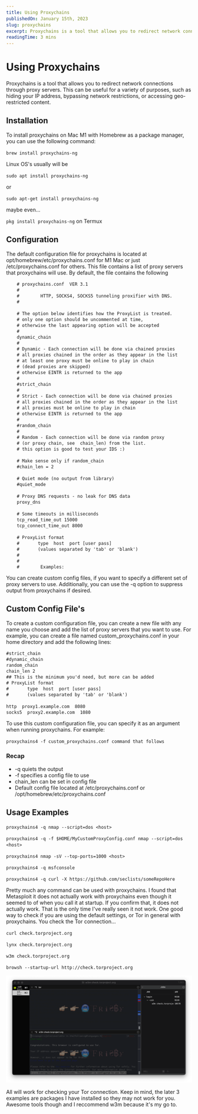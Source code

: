 ```yaml
---
title: Using Proxychains
publishedOn: January 15th, 2023
slug: proxychains
excerpt: Proxychains is a tool that allows you to redirect network connections through proxy servers. This can be useful for a variety of purposes, such as hiding your IP address, bypassing network restrictions, or accessing geo-restricted content.
readingTime: 3 mins
---
```


# Using Proxychains

Proxychains is a tool that allows you to redirect network connections through proxy servers. This can be useful for a variety of purposes, such as hiding your IP address, bypassing network restrictions, or accessing geo-restricted content.

## Installation

To install proxychains on Mac M1 with Homebrew as a package manager, you can use the following command:

`brew install proxychains-ng`

Linux OS's usually will be

`sudo apt install proxychains-ng`

or 

`sudo apt-get install proxychains-ng`

maybe even...

`pkg install proxychains-ng`
on Termux

## Configuration

The default configuration file for proxychains is located at opt/homebrew/etc/proxychains.conf for M1 Mac or just /etc/proxychains.conf for others. This file contains a list of proxy servers that proxychains will use. By default, the file contains the following


        # proxychains.conf  VER 3.1
        #
        #        HTTP, SOCKS4, SOCKS5 tunneling proxifier with DNS.
        #   

        # The option below identifies how the ProxyList is treated.
        # only one option should be uncommented at time,
        # otherwise the last appearing option will be accepted
        #
        dynamic_chain
        #
        # Dynamic - Each connection will be done via chained proxies
        # all proxies chained in the order as they appear in the list
        # at least one proxy must be online to play in chain
        # (dead proxies are skipped)
        # otherwise EINTR is returned to the app
        #
        #strict_chain
        #
        # Strict - Each connection will be done via chained proxies
        # all proxies chained in the order as they appear in the list
        # all proxies must be online to play in chain
        # otherwise EINTR is returned to the app
        #
        #random_chain
        #
        # Random - Each connection will be done via random proxy
        # (or proxy chain, see  chain_len) from the list.
        # this option is good to test your IDS :)

        # Make sense only if random_chain
        #chain_len = 2

        # Quiet mode (no output from library)
        #quiet_mode

        # Proxy DNS requests - no leak for DNS data
        proxy_dns 

        # Some timeouts in milliseconds
        tcp_read_time_out 15000
        tcp_connect_time_out 8000

        # ProxyList format
        #       type  host  port [user pass]
        #       (values separated by 'tab' or 'blank')
        #
        #
        #        Examples:


You can create custom config files, if you want to specify a different set of proxy servers to use. Additionally, you can use the -q option to suppress output from proxychains if desired.


## Custom Config File's

To create a custom configuration file, you can create a new file with any name you choose and add the list of proxy servers that you want to use. For example, you can create a file named custom_proxychains.conf in your home directory and add the following lines:

    #strict_chain
    #dynamic_chain
    random_chain
    chain_len 2
    ## This is the minimum you'd need, but more can be added
    # ProxyList format
    #       type  host  port [user pass]
    #       (values separated by 'tab' or 'blank')

    http  proxy1.example.com  8080
    socks5  proxy2.example.com  1080


To use this custom configuration file, you can specify it as an argument when running proxychains. For example:

`proxychains4 -f custom_proxychains.conf command that follows`

### Recap

- -q quiets the output 
- -f specifies a config file to use 
- chain_len can be set in config file
- Default config file located at /etc/proxychains.conf or /opt/homebrew/etc/proxychains.conf

## Usage Examples

`proxychains4 -q nmap --script=dos <host>`

`proxychains4 -q -f $HOME/MyCustomProxyConfig.conf nmap --script=dos <host>`

`proxychains4 nmap -sV --top-ports=1000 <host>`

`proxychains4 -q msfconsole`

`proxychains4 -q curl -X https://github.com/seclists/someRepoHere`

Pretty much any command can be used with proxychains. I found that Metasploit it does not actually work with proxychains even though it seemed to of when you call it at startup. If you confirm that, it does not actually work. That is the only time I've really seen it not work. One good way to check if you are using the default settings, or Tor in general with proxychains. You check the Tor connection...

`curl check.torproject.org`

`lynx check.torproject.org`

`w3m check.torproject.org`

`browsh --startup-url http://check.torproject.org`

![usage](https://github.com/bfrisbyh92/My-Blog/blob/main/public/assets/blogs-media/proxychains/usage.png)

All will work for checking your Tor connection. Keep in mind, the later 3 examples are packages I have installed so they may not work for you. Awesome tools though and I reccommend w3m because it's my go to. 